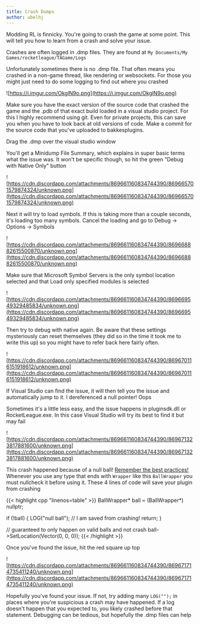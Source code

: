 ```yaml
---
title: Crash Dumps
author: ubelhj
---
```


Modding RL is finnicky. You're going to crash the game at some point. This will tell you how to learn from a crash and solve your issue.

Crashes are often logged in .dmp files. They are found at
`My Documents/My Games/rocketleague/TAGame/Logs`

Unfortunately sometimes there is no .dmp file. That often means you crashed in a non-game thread, like rendering or websockets. For those you might just need to do some logging to find out where you crashed

![https://i.imgur.com/OkglN9o.png](https://i.imgur.com/OkglN9o.png)

Make sure you have the exact version of the source code that crashed the game and the .pdb of that exact build loaded in a visual studio project. For this I highly recommend using git. Even for private projects, this can save you when you have to look back at old versions of code. Make a commit for the source code that you've uploaded to bakkesplugins.

Drag the .dmp over the visual studio window

You'll get a Minidump File Summary, which explains in super basic terms what the issue was. It won't be specific though, so hit the green "Debug with Native Only" button

![https://cdn.discordapp.com/attachments/869661160834744390/869665701579874324/unknown.png](https://cdn.discordapp.com/attachments/869661160834744390/869665701579874324/unknown.png)

Next it will try to load symbols. If this is taking more than a couple seconds, it's loading too many symbols. Cancel the loading and go to Debug -> Options -> Symbols

![https://cdn.discordapp.com/attachments/869661160834744390/869668882615500870/unknown.png](https://cdn.discordapp.com/attachments/869661160834744390/869668882615500870/unknown.png)

Make sure that Microsoft Symbol Servers is the only symbol location selected and that Load only specified modules is selected

![https://cdn.discordapp.com/attachments/869661160834744390/869669549329485834/unknown.png](https://cdn.discordapp.com/attachments/869661160834744390/869669549329485834/unknown.png)

Then try to debug with native again. Be aware that these settings mysteriously can reset themselves (they did so in the time it took me to write this up) so you might have to refer back here fairly often.

![https://cdn.discordapp.com/attachments/869661160834744390/869670116151918612/unknown.png](https://cdn.discordapp.com/attachments/869661160834744390/869670116151918612/unknown.png)

If Visual Studio can find the issue, it will then tell you the issue and automatically jump to it. I dereferenced a null pointer! Oops

Sometimes it's a little less easy, and the issue happens in pluginsdk.dll or RocketLeague.exe. In this case Visual Studio will try its best to find it but may fail

![https://cdn.discordapp.com/attachments/869661160834744390/869671323817881600/unknown.png](https://cdn.discordapp.com/attachments/869661160834744390/869671323817881600/unknown.png)

This crash happened because of a null ball! [Remember the best practices!](/plugin_tutorial/best_practices) Whenever you use any type that ends with `Wrapper` like this `BallWrapper` you must nullcheck it before using it. These 4 lines of code will save your plugin from crashing

{{< highlight cpp "linenos=table" >}}
BallWrapper* ball = (BallWrapper*) nullptr;

if (!ball) {
  LOG("null ball");
  // I am saved from crashing!
  return;
}

// guaranteed to only happen on valid balls and not crash
ball->SetLocation(Vector(0, 0, 0));
{{< /highlight >}}

Once you've found the issue, hit the red square up top

![https://cdn.discordapp.com/attachments/869661160834744390/869671714735411240/unknown.png](https://cdn.discordapp.com/attachments/869661160834744390/869671714735411240/unknown.png)

Hopefully you've found your issue. If not, try adding many `LOG("");` in places where you're suspicious a crash may have happened. If a log doesn't happen that you expected to, you likely crashed before that statement. Debugging can be tedious, but hopefully the .dmp files can help